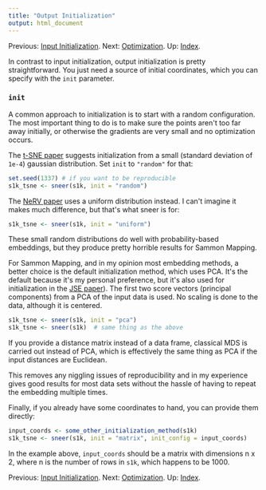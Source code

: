 ```yaml
---
title: "Output Initialization"
output: html_document
---
```

Previous: [Input Initialization](input-initialization.html). Next: [Optimization](optimization.html). Up: [Index](index.html).

In contrast to input initialization, output initialization is pretty 
straightforward. You just need a source of initial coordinates, which you
can specify with the `init` parameter.

### `init`

A common approach to initialization is to start with a random configuration.
The most important thing to do is to make sure the points aren't too far away
initially, or otherwise the gradients are very small and no optimization occurs.

The [t-SNE paper](http://jmlr.org/papers/v9/vandermaaten08a.html) suggests
initialization from a small (standard deviation of `1e-4`) gaussian 
distribution. Set `init` to `"random"` for that:

```R
set.seed(1337) # if you want to be reproducible
s1k_tsne <- sneer(s1k, init = "random")
```

The [NeRV paper](http://www.jmlr.org/papers/v11/venna10a.html) uses a uniform
distribution instead. I can't imagine it makes much difference, but that's what
sneer is for:

```R
s1k_tsne <- sneer(s1k, init = "uniform")
```

These small random distributions do well with probability-based embeddings, but 
they produce pretty horrible results for Sammon Mapping.

For Sammon Mapping, and in my opinion most embedding methods, a better choice 
is the default initialization method, which uses PCA. It's the default because 
it's my personal preference, but it's also used for initialization in the 
[JSE paper](http://dx.doi.org/10.1016/j.neucom.2012.12.036)). The first two 
score vectors (principal components) from a PCA of the input data is used. No
scaling is done to the data, although it is centered.

```R
s1k_tsne <- sneer(s1k, init = "pca")
s1k_tsne <- sneer(s1k)  # same thing as the above
```

If you provide a distance matrix instead of a data frame, classical MDS is 
carried out instead of PCA, which is effectively the same thing as PCA if
the input distances are Euclidean.

This removes any niggling issues of reproducibility and in my experience gives 
good results for most data sets without the hassle of having to repeat the 
embedding multiple times.

Finally, if you already have some coordinates to hand, you can provide them 
directly:

```R
input_coords <- some_other_initialization_method(s1k)
s1k_tsne <- sneer(s1k, init = "matrix", init_config = input_coords)
```

In the example above, `input_coords` should be a matrix with dimensions n x 2,
where n is the number of rows in `s1k`, which happens to be 1000.

Previous: [Input Initialization](input-initialization.html). Next: [Optimization](optimization.html). Up: [Index](index.html).

